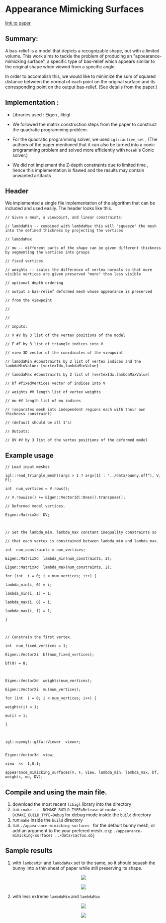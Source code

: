 ﻿# Appearance Mimicking Surfaces
[link to paper](https://cims.nyu.edu/gcl/papers/mimicking-2014.pdf)

## Summary:

A bas-relief is a model that depicts a recognizable shape, but with a limited volume. This work aims to tackle the problem of producing an "appearance-mimicking surface", a specific type of bas-relief which appears similar to the original shape when viewed from a specific angle.

  

In order to accomplish this, we would like to minimize the sum of squared distance between the normal of each point on the original surface and its corresponding point on the output bas-relief. 
(See details from the paper.)

## Implementation :
- Libraries used : Eigen , libigl
- We followed the matrix construction steps from the paper to construct the quadratic programming problem.
- For the quadratic programming solver, we used `igl::active_set` ,
(The authors of the paper mentioned that it can also be turned into a conic programming problem and solved more efficiently with `Mosek`'s Conic solver.)

- We did not implement the Z-depth constraints due to limited time , hence this implementation is flawed and the results may contain unwanted artifacts



## Header
We implemented a single file implementation of the algorithm that can be included and used easily.
The header looks like this. 

    // Given a mesh, a viewpoint, and linear constraints:
    
    // lambdaMin -- combined with lambdaMax this will "squeeze" the mesh into the defined thickness by projecting the vertices
    
    // lambdaMax
    
    // mu -- different parts of the shape can be given different thickness by segmenting the vertices into groups
    
    // fixed vertices
    
    // weights -- scales the difference of vertex normals so that more visible vertices are given preserved "more" than less visible
    
    // optional depth ordering
    
    // output a bas-relief deformed mesh whose appearance is preserved
    
    // from the viewpoint
    
    //
    
    //
    
    // Inputs:
    
    // V #V by 3 list of the vertex positions of the model
    
    // F #F by 3 list of triangle indices into V
    
    // view 3D vector of the coordinates of the viewpoint
    
    // lambdaMin #Constraints by 2 list of vertex indices and the lambdaMinValue: [vertexIdx,lambdaMinValue]
    
    // lambdaMax #Constraints by 2 list of [vertexIdx,lambdaMaxValue]
    
    // bf #fixedVertices vector of indices into V
    
    // weights #V length list of vertex weights
    
    // mu #V length list of mu indices
    
    // (separates mesh into independent regions each with their own thickness constraint)
    
    // (default should be all 1's)
    
    // Outputs:
    
    // DV #V by 3 list of the vertex positions of the deformed model
    



## Example usage

    // Load input meshes
    
    igl::read_triangle_mesh((argc > 1 ? argv[1] : "../data/bunny.off"), V, F);

    int  num_vertices = V.rows();
    
    // V.rowwise() += Eigen::Vector3d::Ones().transpose();
    
    // Deformed model vertices.
    
    Eigen::MatrixXd  DV;
    
      
    
    // Set the lambda_min, lambda_max constant inequality constraints so
  
    // that each vertex is constrained between lambda_min and lambda_max.
    
    int  num_constraints = num_vertices;
    
    Eigen::MatrixXd  lambda_min(num_constraints, 2);
    
    Eigen::MatrixXd  lambda_max(num_constraints, 2);
    
    for (int  i = 0; i < num_vertices; i++) {
    
    lambda_min(i, 0) = i;
    
    lambda_min(i, 1) = 1;
    
    lambda_max(i, 0) = i;
    
    lambda_max(i, 1) = 1;
    
    }
    
      
    
    // Constrain the first vertex.
    
    int  num_fixed_vertices = 1;
    
    Eigen::VectorXi  bf(num_fixed_vertices);
    
    bf(0) = 0;
    
      
    
    Eigen::VectorXd  weights(num_vertices);
    
    Eigen::VectorXi  mu(num_vertices);
    
    for (int  i = 0; i < num_vertices; i++) {
    
    weights(i) = 1;
    
    mu(i) = 1;
    
    }
    
      
    
    igl::opengl::glfw::Viewer  viewer;
    

    Eigen::Vector3d  view;
    
    view  <<  1,0,1;
    
    appearance_mimicking_surfaces(V, F, view, lambda_min, lambda_max, bf, weights, mu, DV);


## Compile and using the main file.
1. download the most recent `libigl` library into the directory
2. run `cmake .. -DCMAKE_BUILD_TYPE=Release` or `cmake .. -DCMAKE_BUILD_TYPE=Debug` for debug mode inside the `build` directory
3. run `make` inside the `build` directory
4. run `./appearance-mimicking-surfaces ` for the default bunny mesh, or add an argument to the your prefered mesh .e.g:  `./appearance-mimicking-surfaces ../data/cactus.obj`



## Sample results
1. with `lambdaMin` and `lambdaMax` set to the same, so it should squash the bunny into a thin sheat of paper while still preserving its shape.

<p align="center">
<img src="./sample pictures/bunny0.png"/> 
<p align="center">
<img src="./sample pictures/bunny1.png"/> 

2. with less extreme `lambdaMin` and `lambdaMax`

<p align="center">
<img src="./sample pictures/bunny2.png"/> 
<p align="center">
<img src="./sample pictures/bunny3.png"/> 
